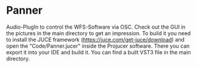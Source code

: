 # Panner
Audio-PlugIn to control the WFS-Software via OSC.
Check out the GUI in the pictures in the main directory to get an impression.
To build it you need to install the JUCE framework (https://juce.com/get-juce/download) and open the "Code/Panner.jucer" inside the Projucer software.
There you can export it into your IDE and build it.
You can find a built VST3 file in the main directory.

